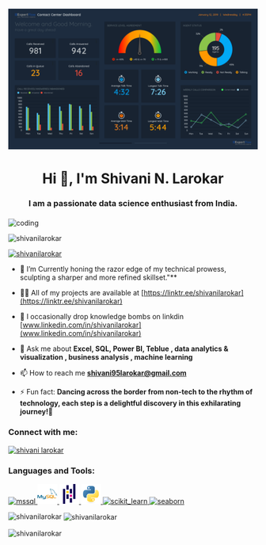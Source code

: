 ![logo](https://github.com/Shivanilarokar/Shivanilarokar/blob/main/R%20(1).png)

<h1 align="center">Hi 👋, I'm Shivani N. Larokar</h1>
<h3 align="center">I am a passionate data science enthusiast from India.</h3>
<img align = "middle" alt = "coding" width = "400" src =https://media.tenor.com/images/7db4eaa3e47272c8e58ee018fc390b7d/tenor.gif>

<p align="left"> <img src="https://komarev.com/ghpvc/?username=shivanilarokar&label=Profile%20views&color=0e75b6&style=flat" alt="shivanilarokar" /> </p">

<p align="left"> <a href="https://github.com/ryo-ma/github-profile-trophy"><img src="https://github-profile-trophy.vercel.app/?username=shivanilarokar" alt="shivanilarokar" /></a> </p>

- 🔭 I’m Currently honing the razor edge of my technical prowess, sculpting a sharper and more refined skillset."**

- 👨‍💻 All of my projects are available at [https://linktr.ee/shivanilarokar](https://linktr.ee/shivanilarokar)

- 📝 I occasionally drop knowledge bombs on linkdin [www.linkedin.com/in/shivanilarokar](www.linkedin.com/in/shivanilarokar)

- 💬 Ask me about **Excel, SQL, Power BI, Teblue , data analytics & visualization , business analysis , machine learning**

- 📫 How to reach me **shivani95larokar@gmail.com**

- ⚡ Fun fact: **Dancing across the border from non-tech to the rhythm of technology, each step is a delightful discovery in this exhilarating journey!💃**

<h3 align="left">Connect with me:</h3>
<p align="left">
<a href="https://linkedin.com/in/shivani larokar" target="blank"><img align="center" src="https://raw.githubusercontent.com/rahuldkjain/github-profile-readme-generator/master/src/images/icons/Social/linked-in-alt.svg" alt="shivani larokar" height="30" width="40" /></a>
</p>

<h3 align="left">Languages and Tools:</h3>
<p align="left"> <a href="https://www.microsoft.com/en-us/sql-server" target="_blank" rel="noreferrer"> <img src="https://www.svgrepo.com/show/303229/microsoft-sql-server-logo.svg" alt="mssql" width="40" height="40"/> </a> <a href="https://www.mysql.com/" target="_blank" rel="noreferrer"> <img src="https://raw.githubusercontent.com/devicons/devicon/master/icons/mysql/mysql-original-wordmark.svg" alt="mysql" width="40" height="40"/> </a> <a href="https://pandas.pydata.org/" target="_blank" rel="noreferrer"> <img src="https://raw.githubusercontent.com/devicons/devicon/2ae2a900d2f041da66e950e4d48052658d850630/icons/pandas/pandas-original.svg" alt="pandas" width="40" height="40"/> </a> <a href="https://www.python.org" target="_blank" rel="noreferrer"> <img src="https://raw.githubusercontent.com/devicons/devicon/master/icons/python/python-original.svg" alt="python" width="40" height="40"/> </a> <a href="https://scikit-learn.org/" target="_blank" rel="noreferrer"> <img src="https://upload.wikimedia.org/wikipedia/commons/0/05/Scikit_learn_logo_small.svg" alt="scikit_learn" width="40" height="40"/> </a> <a href="https://seaborn.pydata.org/" target="_blank" rel="noreferrer"> <img src="https://seaborn.pydata.org/_images/logo-mark-lightbg.svg" alt="seaborn" width="40" height="40"/> </a> </p>

<p><img align="left" src="https://github-readme-stats.vercel.app/api/top-langs?username=shivanilarokar&show_icons=true&locale=en&layout=compact" alt="shivanilarokar" /></p>

<p>&nbsp;<img align="center" src="https://github-readme-stats.vercel.app/api?username=shivanilarokar&show_icons=true&locale=en" alt="shivanilarokar" /></p>

<p><img align="center" src="https://github-readme-streak-stats.herokuapp.com/?user=shivanilarokar&" alt="shivanilarokar" /></p>
